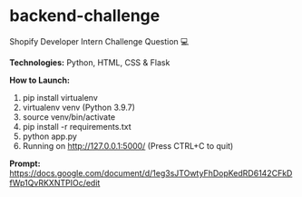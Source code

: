 # backend-challenge
Shopify Developer Intern Challenge Question 💻

**Technologies:**
Python, HTML, CSS & Flask

**How to Launch:**
1. pip install virtualenv
2. virtualenv venv (Python 3.9.7)
3. source venv/bin/activate
4. pip install -r requirements.txt
5. python app.py 
6. Running on http://127.0.0.1:5000/ (Press CTRL+C to quit)

**Prompt:**
https://docs.google.com/document/d/1eg3sJTOwtyFhDopKedRD6142CFkDfWp1QvRKXNTPIOc/edit
